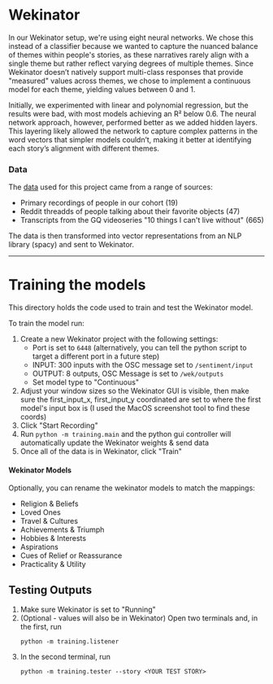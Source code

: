 # Wekinator

In our Wekinator setup, we're using eight neural networks. We chose this instead of a classifier because we wanted to capture the nuanced balance of themes within people's stories, as these narratives rarely align with a single theme but rather reflect varying degrees of multiple themes. Since Wekinator doesn’t natively support multi-class responses that provide "measured" values across themes, we chose to implement a continuous model for each theme, yielding values between 0 and 1.

Initially, we experimented with linear and polynomial regression, but the results were bad, with most models achieving an R² below 0.6. The neural network approach, however, performed better as we added hidden layers. This layering likely allowed the network to capture complex patterns in the word vectors that simpler models couldn’t, making it better at identifying each story’s alignment with different themes.

### Data

The [data](data/stories.csv) used for this project came from a range of sources:

- Primary recordings of people in our cohort (19)
- Reddit threadds of people talking about their favorite objects (47)
- Transcripts from the GQ videoseries "10 things I can't live without" (665)

The data is then transformed into vector representations from an NLP library (spacy) and sent to Wekinator.

---

# Training the models

This directory holds the code used to train and test the Wekinator model.

To train the model run:

1. Create a new Wekinator project with the following settings:
   - Port is set to `6448` (alternatively, you can tell the python script to target a different port in a future step)
   - INPUT: 300 inputs with the OSC message set to `/sentiment/input`
   - OUTPUT: 8 outputs, OSC Message is set to `/wek/outputs`
   - Set model type to "Continuous"
2. Adjust your window sizes so the Wekinator GUI is visible, then make sure the first_input_x, first_input_y coordinated are set to where the first model's input box is (I used the MacOS screenshot tool to find these coords)
3. Click "Start Recording"
4. Run `python -m training.main` and the python gui controller will automatically update the Wekinator weights & send data
5. Once all of the data is in Wekinator, click "Train"

#### Wekinator Models

Optionally, you can rename the wekinator models to match the mappings:

- Religion & Beliefs
- Loved Ones
- Travel & Cultures
- Achievements & Triumph
- Hobbies & Interests
- Aspirations
- Cues of Relief or Reassurance
- Practicality & Utility

## Testing Outputs

1. Make sure Wekinator is set to "Running"
2. (Optional - values will also be in Wekinator) Open two terminals and, in the first, run
   ```
   python -m training.listener
   ```
3. In the second terminal, run
   ```
   python -m training.tester --story <YOUR TEST STORY>
   ```
